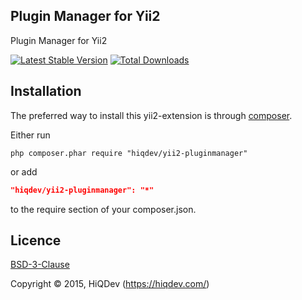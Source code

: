 Plugin Manager for Yii2
-----------------------

Plugin Manager for Yii2

[![Latest Stable Version](https://poser.pugx.org/hiqdev/yii2-pluginmanager/v/stable.png)](https://packagist.org/packages/hiqdev/yii2-pluginmanager)
[![Total Downloads](https://poser.pugx.org/hiqdev/yii2-pluginmanager/downloads.png)](https://packagist.org/packages/hiqdev/yii2-pluginmanager)

## Installation

The preferred way to install this yii2-extension is through [composer](http://getcomposer.org/download/).

Either run

```
php composer.phar require "hiqdev/yii2-pluginmanager"
```

or add

```json
"hiqdev/yii2-pluginmanager": "*"
```

to the require section of your composer.json.

## Licence

[BSD-3-Clause](http://choosealicense.com/licenses/bsd-3-clause)

Copyright © 2015, HiQDev (https://hiqdev.com/)
